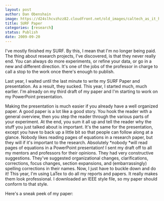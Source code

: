 ```yaml
---
layout: post
author: Dan Obenshain
image: https://d24slhcvzhzz82.cloudfront.net/old_images/caltech_as_it_happens/6a0105349b8251970b0120a56b6352970b.png
title: SURF Paper
categories: [research]
status: Publish
date: 2009-09-20
---
```



I've mostly finished my SURF. By this, I mean that I'm no longer being paid. The thing about research projects, I've discovered, is that they never really end. You can always do more experiments, or refine your data, or go in a new and different direction. It's one of the jobs of the professor in charge to call a stop to the work once there's enough to publish.

Last year, I waited until the last minute to write my SURF Paper and presentation. As a result, they sucked. This year, I started much, much earlier. I'm already on my third draft of my paper and I'm starting to work on my PowerPoint presentation.

Making the presentation is much easier if you already have a well organized paper. A good paper is a lot like a good story. You hook the reader with a general overview, then you step the reader through the various parts of your experiment. At the end, you sum it all up and tell the reader why the stuff you just talked about is important. It's the same for the presentation, except you have to back up a little bit so that people can follow along at a glance. Nobody likes reading pages of equations in a research paper, but they will if it's important to the research. Absolutely *nobody *will read pages of equations in a PowerPoint presentation!
I sent my draft off to all my mentors and professors for their opinions. They had very constructive suggestions. They've suggested organizational changes, clarifications, corrections, focus changes, section expansions, and (embarrassingly) spelling corrections in their names. Now, I just have to buckle down and do it!
This year, I'm using LaTex to do all my reports and papers. It really makes them look professional. I downloaded an IEEE style file, so my paper should conform to that style.

Here's a sneak peek of my paper:
